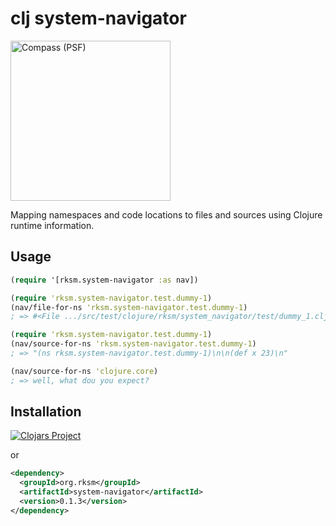 # clj system-navigator

<img width="256" alt="Compass (PSF)" src="http://upload.wikimedia.org/wikipedia/commons/6/6e/Compass_%28PSF%29.png"/>

Mapping namespaces and code locations to files and sources using Clojure runtime information.

## Usage

```clj
(require '[rksm.system-navigator :as nav])

(require 'rksm.system-navigator.test.dummy-1)
(nav/file-for-ns 'rksm.system-navigator.test.dummy-1)
; => #<File .../src/test/clojure/rksm/system_navigator/test/dummy_1.clj>

(require 'rksm.system-navigator.test.dummy-1)
(nav/source-for-ns 'rksm.system-navigator.test.dummy-1)
; => "(ns rksm.system-navigator.test.dummy-1)\n\n(def x 23)\n"

(nav/source-for-ns 'clojure.core)
; => well, what dou you expect?
```

## Installation

[![Clojars Project](http://clojars.org/org.rksm/system-navigator/latest-version.svg)](http://clojars.org/org.rksm/system-navigator)

or

```xml
<dependency>
  <groupId>org.rksm</groupId>
  <artifactId>system-navigator</artifactId>
  <version>0.1.3</version>
</dependency>
```

<!-- ## Usage -->

<!-- ```sh -->
<!-- mvn clojure:nrepl -Dclojure.nrepl.port=7888 -->
<!-- mvn clojure:test -->
<!-- fswatch -0 -r . | xargs -0 -I{} mvn clojure:test -->
<!-- ``` -->
